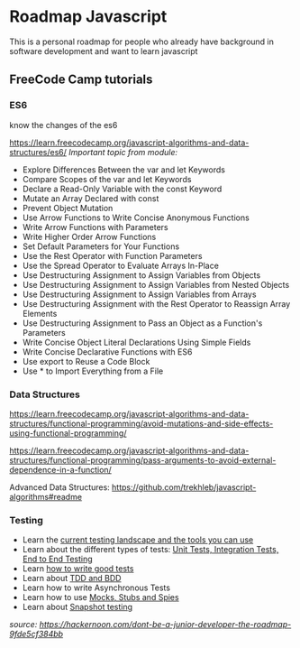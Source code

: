 # Roadmap Javascript

This is a personal roadmap for people who already have background in software development and want to learn javascript


## FreeCode Camp tutorials


### ES6
know the changes of the es6

https://learn.freecodecamp.org/javascript-algorithms-and-data-structures/es6/
*Important topic from module:*

- Explore Differences Between the var and let Keywords
- Compare Scopes of the var and let Keywords
- Declare a Read-Only Variable with the const Keyword
- Mutate an Array Declared with const
- Prevent Object Mutation
- Use Arrow Functions to Write Concise Anonymous Functions
- Write Arrow Functions with Parameters
- Write Higher Order Arrow Functions
- Set Default Parameters for Your Functions
- Use the Rest Operator with Function Parameters
- Use the Spread Operator to Evaluate Arrays In-Place
- Use Destructuring Assignment to Assign Variables from Objects
- Use Destructuring Assignment to Assign Variables from Nested Objects
- Use Destructuring Assignment to Assign Variables from Arrays
- Use Destructuring Assignment with the Rest Operator to Reassign Array Elements
- Use Destructuring Assignment to Pass an Object as a Function's Parameters
- Write Concise Object Literal Declarations Using Simple Fields
- Write Concise Declarative Functions with ES6
- Use export to Reuse a Code Block
- Use * to Import Everything from a File


### Data Structures 
https://learn.freecodecamp.org/javascript-algorithms-and-data-structures/functional-programming/avoid-mutations-and-side-effects-using-functional-programming/

https://learn.freecodecamp.org/javascript-algorithms-and-data-structures/functional-programming/pass-arguments-to-avoid-external-dependence-in-a-function/

Advanced Data Structures:
https://github.com/trekhleb/javascript-algorithms#readme

### Testing

- Learn the [current testing landscape and the tools you can use](https://medium.com/welldone-software/an-overview-of-javascript-testing-in-2018-f68950900bc3)
- Learn about the different types of tests: [Unit Tests, Integration Tests, End to End Testing](https://www.youtube.com/watch?v=vqAaMVoKz1c)
- Learn [how to write good tests](https://www.youtube.com/watch?v=Eu35xM76kKY)
- Learn about [TDD and BDD](https://codeutopia.net/blog/2015/03/01/unit-testing-tdd-and-bdd/)
- Learn how to write Asynchronous Tests
- Learn how to use [Mocks, Stubs and Spies](https://www.youtube.com/watch?v=3PjdxjWK0F0&list=PL0zVEGEvSaeF_zoW9o66wa_UCNE3a7BEr&index=4)
- Learn about [Snapshot testing](https://jestjs.io/docs/en/snapshot-testing.html)

*source: https://hackernoon.com/dont-be-a-junior-developer-the-roadmap-9fde5cf384bb*
